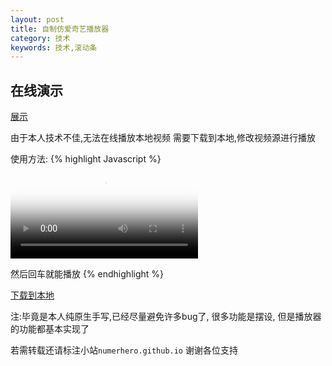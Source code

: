 ```yaml
---
layout: post
title: 自制仿爱奇艺播放器
category: 技术
keywords: 技术,滚动条
---
```


## 在线演示

[展示](/assets/download/player.html)

由于本人技术不佳,无法在线播放本地视频
需要下载到本地,修改视频源进行播放

使用方法:
{% highlight Javascript %}
<video poster="./demopic/aqy-player/aqy.jpg" >
	<!-- 添加本地的视频文件路径 -->
	<source src="在这里添加你本地的视频路径(注意将window的反斜杠修改成正斜杠)">
</video>

然后回车就能播放
{% endhighlight %}

<a href="http://numerhero.github.io/assets/download/player-demo.rar" target="_blank">下载到本地</a>

注:毕竟是本人纯原生手写,已经尽量避免许多bug了, 很多功能是摆设, 但是播放器的功能都基本实现了

若需转载还请标注小站`numerhero.github.io`
谢谢各位支持